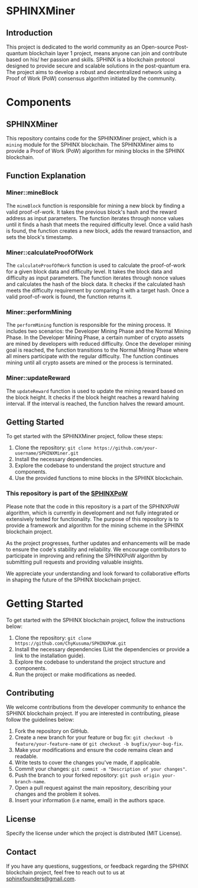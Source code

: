 # SPHINXMiner

## Introduction

This project is dedicated to the world community as an Open-source Post-quantum blockchain layer 1 project, means anyone can join and contribute based on his/ her passion and skills. SPHINX is a blockchain protocol designed to provide secure and scalable solutions in the post-quantum era. The project aims to develop a robust and decentralized network using a Proof of Work (PoW) consensus algorithm initiated by the community.

# Components

## SPHINXMiner

This repository contains code for the SPHINXMiner project, which is a `mining` module for the SPHINX blockchain. The SPHINXMiner aims to provide a Proof of Work (PoW) algorithm for mining blocks in the SPHINX blockchain.

## Function Explanation

### Miner::mineBlock

The `mineBlock` function is responsible for mining a new block by finding a valid proof-of-work. It takes the previous block's hash and the reward address as input parameters. The function iterates through nonce values until it finds a hash that meets the required difficulty level. Once a valid hash is found, the function creates a new block, adds the reward transaction, and sets the block's timestamp.

### Miner::calculateProofOfWork

The `calculateProofOfWork` function is used to calculate the proof-of-work for a given block data and difficulty level. It takes the block data and difficulty as input parameters. The function iterates through nonce values and calculates the hash of the block data. It checks if the calculated hash meets the difficulty requirement by comparing it with a target hash. Once a valid proof-of-work is found, the function returns it.

### Miner::performMining

The `performMining` function is responsible for the mining process. It includes two scenarios: the Developer Mining Phase and the Normal Mining Phase. In the Developer Mining Phase, a certain number of crypto assets are mined by developers with reduced difficulty. Once the developer mining goal is reached, the function transitions to the Normal Mining Phase where all miners participate with the regular difficulty. The function continues mining until all crypto assets are mined or the process is terminated.

### Miner::updateReward

The `updateReward` function is used to update the mining reward based on the block height. It checks if the block height reaches a reward halving interval. If the interval is reached, the function halves the reward amount.

## Getting Started

To get started with the SPHINXMiner project, follow these steps:

1. Clone the repository: `git clone https://github.com/your-username/SPHINXMiner.git`
2. Install the necessary dependencies.
3. Explore the codebase to understand the project structure and components.
4. Use the provided functions to mine blocks in the SPHINX blockchain.

### This repository is part of the  [SPHINXPoW](https://github.com/SPHINX-HUB-ORG/SPHINXPoW)

Please note that the code in this repository is a part of the SPHINXPoW algorithm, which is currently in development and not fully integrated or extensively tested for functionality. The purpose of this repository is to provide a framework and algorithm for the mining scheme in the SPHINX blockchain project.

As the project progresses, further updates and enhancements will be made to ensure the code's stability and reliability. We encourage contributors to participate in improving and refining the SPHINXPoW algorithm by submitting pull requests and providing valuable insights.

We appreciate your understanding and look forward to collaborative efforts in shaping the future of the SPHINX blockchain project.

# Getting Started
To get started with the SPHINX blockchain project, follow the instructions below:

1. Clone the repository: `git clone https://github.com/ChyKusuma/SPHINXPoW.git`
2. Install the necessary dependencies (List the dependencies or provide a link to the installation guide).
3. Explore the codebase to understand the project structure and components.
4. Run the project or make modifications as needed.


## Contributing
We welcome contributions from the developer community to enhance the SPHINX blockchain project. If you are interested in contributing, please follow the guidelines below:

1. Fork the repository on GitHub.
2. Create a new branch for your feature or bug fix: `git checkout -b feature/your-feature-name` or `git checkout -b bugfix/your-bug-fix`.
3. Make your modifications and ensure the code remains clean and readable.
4. Write tests to cover the changes you've made, if applicable.
5. Commit your changes: `git commit -m "Description of your changes"`.
6. Push the branch to your forked repository: `git push origin your-branch-name`.
7. Open a pull request against the main repository, describing your changes and the problem it solves.
8. Insert your information (i.e name, email) in the authors space.

## License
Specify the license under which the project is distributed (MIT License).

## Contact
If you have any questions, suggestions, or feedback regarding the SPHINX blockchain project, feel free to reach out to us at [sphinxfounders@gmail.com](mailto:sphinxfounders@gmail.com).
